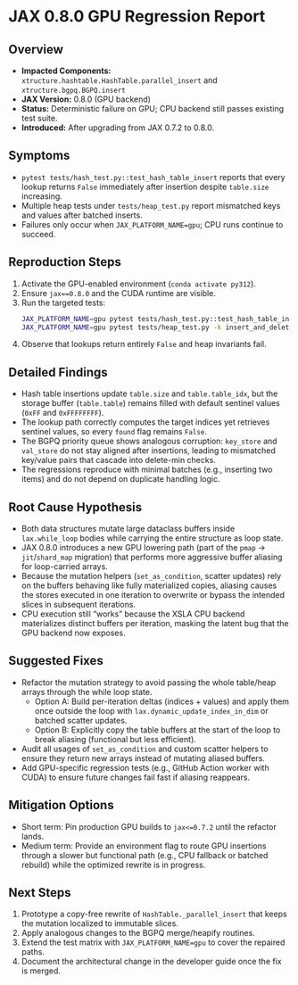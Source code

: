 # JAX 0.8.0 GPU Regression Report

## Overview
- **Impacted Components:** `xtructure.hashtable.HashTable.parallel_insert` and `xtructure.bgpq.BGPQ.insert`
- **JAX Version:** 0.8.0 (GPU backend)
- **Status:** Deterministic failure on GPU; CPU backend still passes existing test suite.
- **Introduced:** After upgrading from JAX 0.7.2 to 0.8.0.

## Symptoms
- `pytest tests/hash_test.py::test_hash_table_insert` reports that every lookup returns `False` immediately after insertion despite `table.size` increasing.
- Multiple heap tests under `tests/heap_test.py` report mismatched keys and values after batched inserts.
- Failures only occur when `JAX_PLATFORM_NAME=gpu`; CPU runs continue to succeed.

## Reproduction Steps
1. Activate the GPU-enabled environment (`conda activate py312`).
2. Ensure `jax==0.8.0` and the CUDA runtime are visible.
3. Run the targeted tests:
   ```bash
   JAX_PLATFORM_NAME=gpu pytest tests/hash_test.py::test_hash_table_insert -vv
   JAX_PLATFORM_NAME=gpu pytest tests/heap_test.py -k insert_and_delete -vv
   ```
4. Observe that lookups return entirely `False` and heap invariants fail.

## Detailed Findings
- Hash table insertions update `table.size` and `table.table_idx`, but the storage buffer (`table.table`) remains filled with default sentinel values (`0xFF` and `0xFFFFFFFF`).
- The lookup path correctly computes the target indices yet retrieves sentinel values, so every `found` flag remains `False`.
- The BGPQ priority queue shows analogous corruption: `key_store` and `val_store` do not stay aligned after insertions, leading to mismatched key/value pairs that cascade into delete-min checks.
- The regressions reproduce with minimal batches (e.g., inserting two items) and do not depend on duplicate handling logic.

## Root Cause Hypothesis
- Both data structures mutate large dataclass buffers inside `lax.while_loop` bodies while carrying the entire structure as loop state.
- JAX 0.8.0 introduces a new GPU lowering path (part of the `pmap` → `jit`/`shard_map` migration) that performs more aggressive buffer aliasing for loop-carried arrays.
- Because the mutation helpers (`set_as_condition`, scatter updates) rely on the buffers behaving like fully materialized copies, aliasing causes the stores executed in one iteration to overwrite or bypass the intended slices in subsequent iterations.
- CPU execution still “works” because the XSLA CPU backend materializes distinct buffers per iteration, masking the latent bug that the GPU backend now exposes.

## Suggested Fixes
- Refactor the mutation strategy to avoid passing the whole table/heap arrays through the while loop state.
  - Option A: Build per-iteration deltas (indices + values) and apply them once outside the loop with `lax.dynamic_update_index_in_dim` or batched scatter updates.
  - Option B: Explicitly copy the table buffers at the start of the loop to break aliasing (functional but less efficient).
- Audit all usages of `set_as_condition` and custom scatter helpers to ensure they return new arrays instead of mutating aliased buffers.
- Add GPU-specific regression tests (e.g., GitHub Action worker with CUDA) to ensure future changes fail fast if aliasing reappears.

## Mitigation Options
- Short term: Pin production GPU builds to `jax<=0.7.2` until the refactor lands.
- Medium term: Provide an environment flag to route GPU insertions through a slower but functional path (e.g., CPU fallback or batched rebuild) while the optimized rewrite is in progress.

## Next Steps
1. Prototype a copy-free rewrite of `HashTable._parallel_insert` that keeps the mutation localized to immutable slices.
2. Apply analogous changes to the BGPQ merge/heapify routines.
3. Extend the test matrix with `JAX_PLATFORM_NAME=gpu` to cover the repaired paths.
4. Document the architectural change in the developer guide once the fix is merged.
